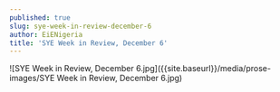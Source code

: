 ```yaml
---
published: true
slug: sye-week-in-review-december-6
author: EiENigeria
title: 'SYE Week in Review, December 6'
---
```

![SYE Week in Review, December 6.jpg]({{site.baseurl}}/media/prose-images/SYE Week in Review, December 6.jpg)
